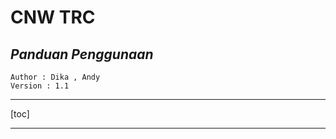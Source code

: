 # **CNW TRC**

## *Panduan Penggunaan*  

	Author : Dika , Andy
	Version : 1.1

----

[toc]  


----

## 
<!--stackedit_data:
eyJoaXN0b3J5IjpbLTIzOTMwMjA5NSw5NzEyNzg2NzFdfQ==
-->